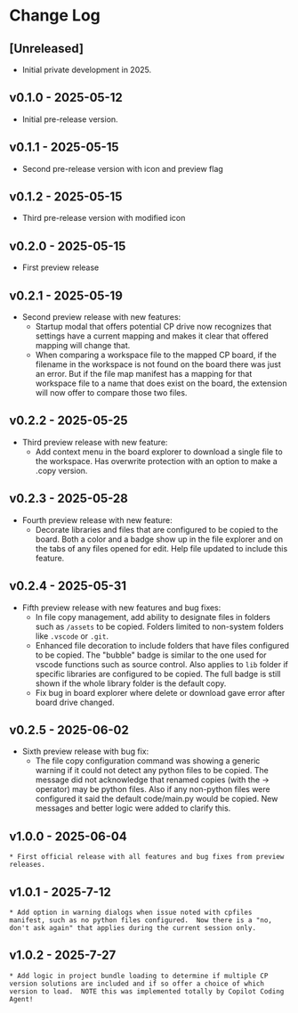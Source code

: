 # Change Log

## [Unreleased]
* Initial private development in 2025.

## v0.1.0 - 2025-05-12
* Initial pre-release version.

## v0.1.1 - 2025-05-15
* Second pre-release version with icon and preview flag

## v0.1.2 - 2025-05-15
* Third pre-release version with modified icon

## v0.2.0 - 2025-05-15
* First preview release

## v0.2.1 - 2025-05-19
* Second preview release with new features: 
    * Startup modal that offers potential CP drive now recognizes that settings have a current mapping and makes it clear that offered mapping will change that.
    * When comparing a workspace file to the mapped CP board, if the filename in the workspace is not found on the board there was just an error.  But if the file map manifest has a mapping for that workspace file to a name that does exist on the board, the extension will now offer to compare those two files.

## v0.2.2 - 2025-05-25
* Third preview release with new feature:
    * Add context menu in the board explorer to download a single file to the workspace.  Has overwrite protection with an option to make a .copy version.

## v0.2.3 - 2025-05-28
* Fourth preview release with new feature:
    * Decorate libraries and files that are configured to be copied to the board.  Both a color and a badge show up in the file explorer and on the tabs of any files opened for edit.  Help file updated to include this feature.

## v0.2.4 - 2025-05-31
* Fifth preview release with new features and bug fixes:
    * In file copy management, add ability to designate files in folders such as `/assets` to be copied.  Folders limited to non-system folders like `.vscode` or `.git`.
    * Enhanced file decoration to include folders that have files configured to be copied.  The "bubble" badge is similar to the one used for vscode functions such as source control.  Also applies to `lib` folder if specific libraries are configured to be copied.  The full badge is still shown if the whole library folder is the default copy.
    * Fix bug in board explorer where delete or download gave error after board drive changed.

## v0.2.5 - 2025-06-02
* Sixth preview release with bug fix:
    * The file copy configuration command was showing a generic warning if it could not detect any python files to be copied.  The message did not acknowledge that renamed copies (with the -> operator) may be python files.  Also if any non-python files were configured it said the default code/main.py would be copied.  New messages and better logic were added to clarify this.
  
## v1.0.0 - 2025-06-04
    * First official release with all features and bug fixes from preview releases.

## v1.0.1 - 2025-7-12
    * Add option in warning dialogs when issue noted with cpfiles manifest, such as no python files configured.  Now there is a "no, don't ask again" that applies during the current session only.

## v1.0.2 - 2025-7-27
    * Add logic in project bundle loading to determine if multiple CP version solutions are included and if so offer a choice of which version to load.  NOTE this was implemented totally by Copilot Coding Agent!
